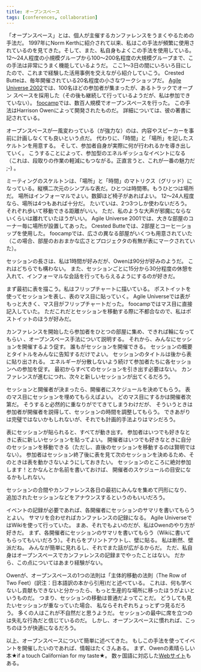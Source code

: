```yaml
---
title: オープンスペース
tags: [conferences, collaboration]
---
```


「オープンスペース」とは、個人が主催するカンファレンスをうまくやるための手法だ。
1997年にNorm Kerthに紹介されて以来、私はこの手法が頻繁に使用されているのを見てきた。そして、また、私自身もよくこの手法を使用している。
12〜24人程度の小規模グループから100〜200名程度の大規模グループまで、この手法は非常にうまく機能しているようだ。
ここ1〜3日の間にいろいろ目にしたので、これまで経験した活用事例を交えながら紹介していこう。
Crested Butteは、毎年開催されている20名程度の小さなワークショップだ。
[Agile Universe 2002](http://www.agileuniverse.com/2002/openSpace)では、100名ほどの参加者が集まったが、あるトラックでオープン スペースを採用した（その後も継続して行っているようだが、私は参加できていない）。
[foocamp](http://headrush.typepad.com/creating_passionate_users/2005/08/foo_camp_adhoc_.html)では、数百人規模でオープンスペースを行った。
この手法はHarrison Owenによって開発されたものだ。
詳細については、彼の著書に記されている。

オープンスペースが一風変わっている（が強力な）のは、内容やスピーカーを事前に計画しなくても良いという点だ。
代わりに、「時間」と「場所」を記したスケルトンを用意する。
そして、参加者自身が実際に何が行われるかを導き出していく。
こうすることによって、参加型のエネルギッシュなイベントになる
（これは、段取りの作業の軽減にもつながる。正直言うと、これが一番の魅力だ ;-) 。

ミーティングのスケルトンは、「場所」と「時間」のマトリクス（グリッド）になっている。縦横二次元のシンプルな表だ。ひとつは時間帯。もうひとつは場所だ。
場所はインフォーマルでよい。数脚ほど椅子があればよい。
12〜24人程度なら、場所は4つもあれば十分だ。
たいていは、2つ3つしか使わないだろう。
それぞれ歩いて移動できる距離がいい。
ただ、私のような大声が邪魔にならないくらいは離れていたほうがいい。
Agile Universe 2001では、大きな部屋のコーナー毎に場所が設置してあった。
Crested Butteでは、2部屋とコーヒーショップを使用した。
foocampでは、広さの異なる部屋がいくつも用意されていた（この場合、部屋のおおまかな広さとプロジェクタの有無が表にマークされていた）。

セッションの長さは、私は1時間が好みだが、Owenは90分が好みのようだ。
これはどちらでも構わない。
また、セッションごとに15分から30分程度の休憩を入れて、インフォーマルな会話を行ってもらえるようにするのが好きだ。

まず最初に表を描こう。私はフリップチャートに描いている。
ポストイットを使ってセッションを表し、表のマス目に貼っていく。
Agile Universeでは表がもっと大きく、マス目がフリップチャートだった。
foocampではマス目に直接記入していた。
ただこれだとセッションを移動する際に不都合なので、私はポストイットのほうが好みだ。

カンファレンスを開始したら参加者をひとつの部屋に集め、できれば輪になってもらい
、オープンスペース手法について説明する。
それから、みんなにセッションを開催するよう促す。
誰もがセッションを開催できる。
セッションの概要とタイトルをみんなに告知するだけでよい。
セッションのタイトルは後から表に貼り出される。
エネルギーが分散しないよう続けて参加者たちに各セッションへの参加を促す。
最初からすべてのセッションを引き出す必要はない。
カンファレンスが進むにつれ、次々と新しいセッションが出てくるだろう。

セッションと開催者が決まったら、開催者にスケジュールを決めてもらう。
表のマス目にセッションを埋めてもらえばよい。
どのマス目にするかは開催者次第だ。
そうすると必然的に重なりがでてきてしまうわけだが、
そういうときは参加者が開催者を説得して、セッションの時間を調整してもらう。
できあがりは完璧ではないかもしれないが、それでも計画的手法よりはマシだろう。

表にセッションが貼られると、すべてが動き出す。
参加者はいつでも好きなときに表に新しいセッションを貼ってよい。
開催者はいつでも好きなときに自分のセッションを移動できる（ただし、直後のセッションを移動するのは賢明ではない）。
参加者はセッション終了後に表を見て次のセッションを決めるため、そのときは表を動かさないようにしておきたい。
セッションのところに絶対参加します！とかなんとか名前を書いておけば、
開催者のスケジュールの目安になるかもしれない。

セッションの合間やカンファレンス各日の最初にみんなを集めて円形になり、
追加されたセッションなどをアナウンスするというのもいいだろう。

イベントの記録が必要であれば、各開催者にセッションのサマリを書いてもらうとよい。
サマリを合わせればカンファレンスの記録になる。
Agile UniverseではWikiを使って行っていた。
まあ、それでもよいのだが、私はOwenのやり方が好きだ。
まず、各開催者にセッションのサマリを書いてもらう（Wikiに書いてもらってもいいだろう）。それらをプリントアウトし、壁に貼る。
私は断然、壁派だね。
みんなが簡単に見れるし、それでまた話が広がるからだ。
ただ、私自身はオープンスペースでカンファレンスの記録までやったことはない。
だから、この点についてはあまり経験がない。

Owenが、オープンスペースの1つの法則は「主体的移動の法則（The Row of Two Feet）(訳注：日本語訳の本から引用)だと述べている。
これは、何も学べないし貢献もできないと分かったら、もっと生産的な場所に移ったほうがよいというものだ。
つまり、セッションの移動は普通だよってことだ。
どうしても見たいセッションが重なっていた場合、
私ならそれぞれちょっとずつ見るだろう。
多くの人はこれが不自然だと思うようだ。
セッションの最中に席を立つのは失礼な行為だと信じているのだ。
しかし、オープンスペースに慣れれば、こっちのほうが快適になるだろう。

以上、オープンスペースについて簡単に述べてきた。
もしこの手法を使ってイベントを開催したいのであれば、情報はたくさんある。
まず、Owenの素晴らしい本★if a touch Californian for my taste★。
数ヶ国語に対応した[Webサイト](http://www.openspaceworld.org/)もある。


